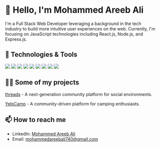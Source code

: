 # 👋 Hello, I'm Mohammed Areeb Ali


I'm a Full Stack Web Developer leveraging a background in the tech industry to build more intuitive user experiences on the web. Currently, I'm focusing on JavaScript technologies including React.js, Node.js, and Express.js.

## 🧰 Technologies & Tools

![](https://img.shields.io/badge/Code-JavaScript-informational?style=flat&logo=javascript&logoColor=white&color=2bbc8a)
![](https://img.shields.io/badge/Code-React-informational?style=flat&logo=react&logoColor=white&color=2bbc8a)
![](https://img.shields.io/badge/Code-Node.js-informational?style=flat&logo=node.js&logoColor=white&color=2bbc8a)
![](https://img.shields.io/badge/Code-Express.js-informational?style=flat&logo=express&logoColor=white&color=2bbc8a)
![](https://img.shields.io/badge/Code-Typescript-informational?style=flat&logo=typescript&logoColor=white&color=2bbc8a)
![](https://img.shields.io/badge/Tools-Docker-informational?style=flat&logo=docker&logoColor=white&color=2bbc8a)
![](https://img.shields.io/badge/Tools-Kubernetes-informational?style=flat&logo=kubernetes&logoColor=white&color=2bbc8a)
![](https://img.shields.io/badge/Tools-MongoDB-informational?style=flat&logo=mongodb&logoColor=white&color=2bbc8a)
![](https://img.shields.io/badge/Cloud-AWS-informational?style=flat&logo=amazon-aws&logoColor=white&color=2bbc8a)


## 👨‍💻 Some of my projects

[threads](https://threads-sable-phi.vercel.app) - A next-generation community platform for social environments.

[YelpCamp](https://github.com/mohammedareebali/camping) - A community-driven platform for camping enthusiasts.

## 📫 How to reach me

* LinkedIn: [Mohammed Areeb Ali](https://linkedin.com/in/yourusername)
* Email: [mohammedareebali740@gmail.com](mailto:mohammedareebali740@gmail.com)
